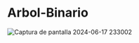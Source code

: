 # Arbol-Binario
![Captura de pantalla 2024-06-17 233002](https://github.com/Crussader04/Arbol-Binario/assets/166522885/a4393cce-25df-4deb-8f60-16b1ed3d2320)

